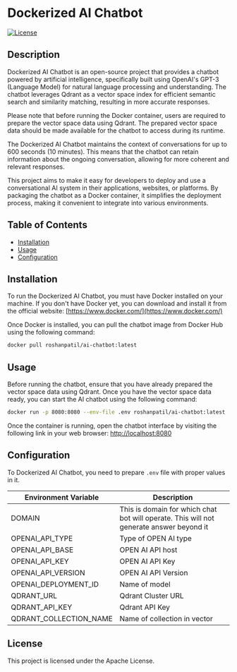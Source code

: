 # Dockerized AI Chatbot

[![License](https://img.shields.io/badge/License-Apache2.0-blue.svg)](LICENSE)

## Description

Dockerized AI Chatbot is an open-source project that provides a chatbot powered by artificial intelligence, specifically built using OpenAI's GPT-3 (Language Model) for natural language processing and understanding. The chatbot leverages Qdrant as a vector space index for efficient semantic search and similarity matching, resulting in more accurate responses.

Please note that before running the Docker container, users are required to prepare the vector space data using Qdrant. The prepared vector space data should be made available for the chatbot to access during its runtime.

The Dockerized AI Chatbot maintains the context of conversations for up to 600 seconds (10 minutes). This means that the chatbot can retain information about the ongoing conversation, allowing for more coherent and relevant responses.

This project aims to make it easy for developers to deploy and use a conversational AI system in their applications, websites, or platforms. By packaging the chatbot as a Docker container, it simplifies the deployment process, making it convenient to integrate into various environments.

## Table of Contents

- [Installation](#installation)
- [Usage](#usage)
- [Configuration](#configuration)

## Installation

To run the Dockerized AI Chatbot, you must have Docker installed on your machine. If you don't have Docker yet, you can download and install it from the official website: [https://www.docker.com/](https://www.docker.com/)

Once Docker is installed, you can pull the chatbot image from Docker Hub using the following command:

```bash
docker pull roshanpatil/ai-chatbot:latest
```

## Usage

Before running the chatbot, ensure that you have already prepared the vector space data using Qdrant. Once you have the vector space data ready, you can start the AI chatbot using the following command:

```bash
docker run -p 8080:8080 --env-file .env roshanpatil/ai-chatbot:latest
```

Once the container is running, open the chatbot interface by visiting the following link in your web browser: <http://localhost:8080>

## Configuration

To Dockerized AI Chatbot, you need to prepare `.env` file with proper values in it.

| Environment Variable         | Description                          |
|------------------------------|--------------------------------------|
|  DOMAIN                      |  This is domain for which chat bot will operate.                           This will not generate answer beyond it |
|  OPENAI_API_TYPE             |  Type of OPEN AI type |
|  OPENAI_API_BASE             |  OPEN AI API host     |
|  OPENAI_API_KEY              |  OPEN AI API Key           |
|  OPENAI_API_VERSION          |  OPEN AI API Version        |
|  OPENAI_DEPLOYMENT_ID        |  Name of model          |
|  QDRANT_URL                  |  Qdrant Cluster URL            |
|  QDRANT_API_KEY              |  Qdrant API Key            |
|  QDRANT_COLLECTION_NAME      |  Name of collection in vector  |

## License

This project is licensed under the Apache License.
